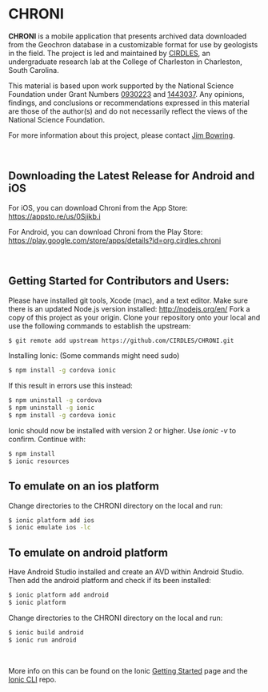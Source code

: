 CHRONI
=====================

**CHRONI** is a mobile application that presents archived data downloaded from the Geochron database in a customizable format for use by geologists in the field. The project is led and maintained by [CIRDLES](https://cirdles.org), an undergraduate research lab at the College of Charleston in Charleston, South Carolina.

This material is based upon work supported by the National Science Foundation under Grant Numbers [0930223](http://www.nsf.gov/awardsearch/showAward?AWD_ID=0930223) and [1443037](http://www.nsf.gov/awardsearch/showAward?AWD_ID=1443037).  Any opinions, findings, and conclusions or recommendations expressed in this material are those of the author(s) and do not necessarily reflect the views of the National Science Foundation.

For more information about this project, please contact [Jim Bowring](mailto://bowringj@cofc.edu).

<br/>

Downloading the Latest Release for Android and iOS
-------------

For iOS, you can download Chroni from the App Store: https://appsto.re/us/0Sjikb.i

For Android, you can download Chroni from the Play Store: https://play.google.com/store/apps/details?id=org.cirdles.chroni

<br/>

Getting Started for Contributors and Users:
-------------

Please have installed git tools, Xcode (mac), and a text editor. Make sure there is an updated Node.js version installed: http://nodejs.org/en/
Fork a copy of this project as your origin. Clone your repository onto your local and use the following commands to establish the upstream:

```bash
$ git remote add upstream https://github.com/CIRDLES/CHRONI.git
```

Installing Ionic: (Some commands might need sudo)

```bash
$ npm install -g cordova ionic
```
If this result in errors use this instead:

```bash
$ npm uninstall -g cordova
$ npm uninstall -g ionic
$ npm install -g cordova ionic
```
Ionic should now be installed with version 2 or higher. Use *ionic -v* to confirm. Continue with:

```bash
$ npm install
$ ionic resources
```

To emulate on an ios platform
-------------
Change directories to the CHRONI directory on the local and run:

```bash
$ ionic platform add ios
$ ionic emulate ios -lc
```

To emulate on android platform
-------------
Have Android Studio installed and create an AVD within Android Studio. Then add the android platform and check if its been installed:

```bash
$ ionic platform add android
$ ionic platform
```

Change directories to the CHRONI directory on the local and run:

```bash
$ ionic build android
$ ionic run android
```

<br/>

More info on this can be found on the Ionic [Getting Started](http://ionicframework.com/getting-started) page and the [Ionic CLI](https://github.com/driftyco/ionic-cli) repo.
